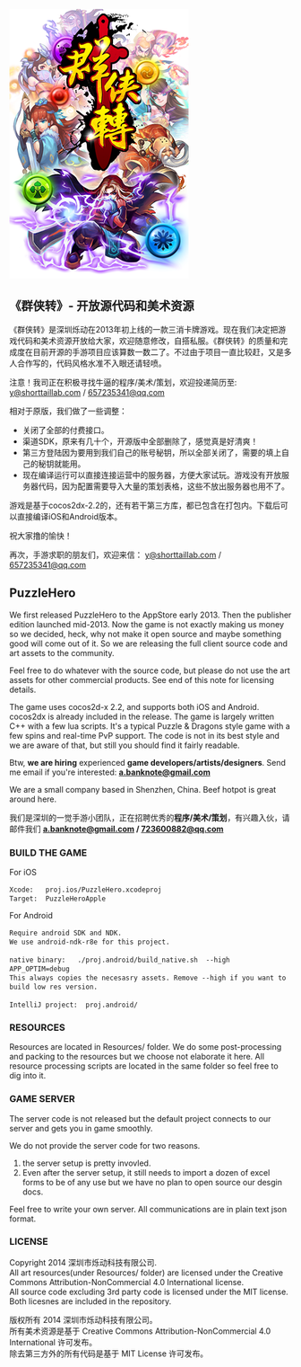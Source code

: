 ![Image](logo.png?raw=true)
## 《群侠转》- 开放源代码和美术资源

《群侠转》是深圳烁动在2013年初上线的一款三消卡牌游戏。现在我们决定把游戏代码和美术资源开放给大家，欢迎随意修改，自搭私服。《群侠转》的质量和完成度在目前开源的手游项目应该算数一数二了。不过由于项目一直比较赶，又是多人合作写的，代码风格水准不入眼还请轻喷。

注意！我司正在积极寻找牛逼的程序/美术/策划，欢迎投递简历至: 
y@shorttaillab.com / 657235341@qq.com

相对于原版，我们做了一些调整：
* 关闭了全部的付费接口。
* 渠道SDK，原来有几十个，开源版中全部删除了，感觉真是好清爽！
* 第三方登陆因为要用到我们自己的账号秘钥，所以全部关闭了，需要的填上自己的秘钥就能用。
* 现在编译运行可以直接连接运营中的服务器，方便大家试玩。游戏没有开放服务器代码，因为配置需要导入大量的策划表格，这些不放出服务器也用不了。

游戏是基于cocos2dx-2.2的，还有若干第三方库，都已包含在打包内。下载后可以直接编译iOS和Android版本。

祝大家撸的愉快！

再次，手游求职的朋友们，欢迎来信：  y@shorttaillab.com / 657235341@qq.com

## PuzzleHero 

We first released PuzzleHero to the AppStore early 2013. Then the publisher edition launched mid-2013. Now the game is not exactly making us money so we decided, heck, why not make it open source and maybe something good will come out of it. So we are releasing the full client source code and art assets to the community.

Feel free to do whatever with the source code, but please do not use the art assets for other commercial products. See end of this note for licensing details.

The game uses cocos2d-x 2.2, and supports both iOS and Android. cocos2dx is already included in the release. The game is largely written C++ with a few lua scripts. It's a typical Puzzle & Dragons style game with a few spins and real-time PvP support. The code is not in its best style and we are aware of that, but still you should find it fairly readable.

Btw, **we are hiring** experienced **game developers/artists/designers**.
Send me email if you're interested: **a.banknote@gmail.com**

We are a small company based in Shenzhen, China. Beef hotpot is great around here.

我们是深圳的一觉手游小团队，正在招聘优秀的**程序/美术/策划**，有兴趣入伙，请邮件我们 **a.banknote@gmail.com / 723600882@qq.com** 

### BUILD THE GAME

For iOS
```
Xcode:   proj.ios/PuzzleHero.xcodeproj
Target:  PuzzleHeroApple
```

For Android
```
Require android SDK and NDK.
We use android-ndk-r8e for this project.

native binary:   ./proj.android/build_native.sh  --high  APP_OPTIM=debug
This always copies the necesasry assets. Remove --high if you want to build low res version.

IntelliJ project:  proj.android/
```

### RESOURCES
Resources are located in Resources/ folder. We do some post-processing and packing to the resources but we choose not elaborate it here. All resource processing scripts are located in the same folder so feel free to dig into it.

### GAME SERVER
The server code is not released but the default project connects to our server and gets you in game smoothly.

We do not provide the server code for two reasons.
1. the server setup is pretty invovled.
2. Even after the server setup, it still needs to import a dozen of excel forms to be of any use but we have no plan to open source our desgin docs.

Feel free to write your own server. All communications are in plain text json format.

### LICENSE

Copyright 2014 深圳市烁动科技有限公司.    
All art resources(under Resources/ folder) are licensed under the Creative Commons Attribution-NonCommercial 4.0 International license.    
All source code excluding 3rd party code is licensed under the MIT license.    
Both licesnes are included in the repository.    
    
版权所有 2014  深圳市烁动科技有限公司。    
所有美术资源是基于 Creative Commons Attribution-NonCommercial 4.0 International 许可发布。    
除去第三方外的所有代码是基于 MIT License 许可发布。    
